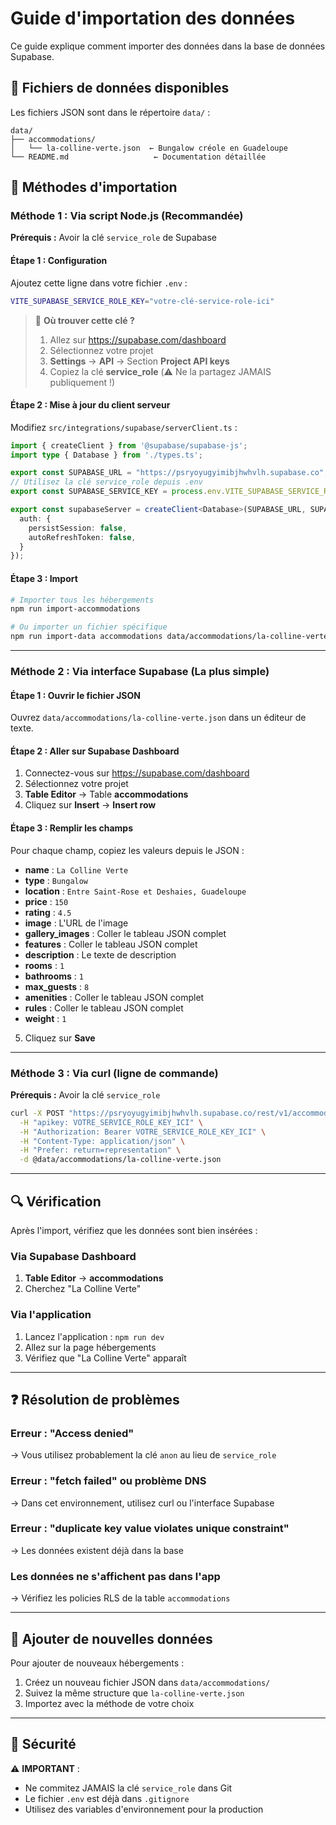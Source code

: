 # Guide d'importation des données

Ce guide explique comment importer des données dans la base de données Supabase.

## 📁 Fichiers de données disponibles

Les fichiers JSON sont dans le répertoire `data/` :

```
data/
├── accommodations/
│   └── la-colline-verte.json  ← Bungalow créole en Guadeloupe
└── README.md                   ← Documentation détaillée
```

## 🚀 Méthodes d'importation

### Méthode 1 : Via script Node.js (Recommandée)

**Prérequis :** Avoir la clé `service_role` de Supabase

#### Étape 1 : Configuration

Ajoutez cette ligne dans votre fichier `.env` :

```bash
VITE_SUPABASE_SERVICE_ROLE_KEY="votre-clé-service-role-ici"
```

> 📍 **Où trouver cette clé ?**
> 1. Allez sur https://supabase.com/dashboard
> 2. Sélectionnez votre projet
> 3. **Settings** → **API** → Section **Project API keys**
> 4. Copiez la clé **service_role** (⚠️ Ne la partagez JAMAIS publiquement !)

#### Étape 2 : Mise à jour du client serveur

Modifiez `src/integrations/supabase/serverClient.ts` :

```typescript
import { createClient } from '@supabase/supabase-js';
import type { Database } from './types.ts';

export const SUPABASE_URL = "https://psryoyugyimibjhwhvlh.supabase.co";
// Utilisez la clé service_role depuis .env
export const SUPABASE_SERVICE_KEY = process.env.VITE_SUPABASE_SERVICE_ROLE_KEY || "";

export const supabaseServer = createClient<Database>(SUPABASE_URL, SUPABASE_SERVICE_KEY, {
  auth: {
    persistSession: false,
    autoRefreshToken: false,
  }
});
```

#### Étape 3 : Import

```bash
# Importer tous les hébergements
npm run import-accommodations

# Ou importer un fichier spécifique
npm run import-data accommodations data/accommodations/la-colline-verte.json
```

---

### Méthode 2 : Via interface Supabase (La plus simple)

#### Étape 1 : Ouvrir le fichier JSON

Ouvrez `data/accommodations/la-colline-verte.json` dans un éditeur de texte.

#### Étape 2 : Aller sur Supabase Dashboard

1. Connectez-vous sur https://supabase.com/dashboard
2. Sélectionnez votre projet
3. **Table Editor** → Table **accommodations**
4. Cliquez sur **Insert** → **Insert row**

#### Étape 3 : Remplir les champs

Pour chaque champ, copiez les valeurs depuis le JSON :

- **name** : `La Colline Verte`
- **type** : `Bungalow`
- **location** : `Entre Saint-Rose et Deshaies, Guadeloupe`
- **price** : `150`
- **rating** : `4.5`
- **image** : L'URL de l'image
- **gallery_images** : Coller le tableau JSON complet
- **features** : Coller le tableau JSON complet
- **description** : Le texte de description
- **rooms** : `1`
- **bathrooms** : `1`
- **max_guests** : `8`
- **amenities** : Coller le tableau JSON complet
- **rules** : Coller le tableau JSON complet
- **weight** : `1`

5. Cliquez sur **Save**

---

### Méthode 3 : Via curl (ligne de commande)

**Prérequis :** Avoir la clé `service_role`

```bash
curl -X POST "https://psryoyugyimibjhwhvlh.supabase.co/rest/v1/accommodations" \
  -H "apikey: VOTRE_SERVICE_ROLE_KEY_ICI" \
  -H "Authorization: Bearer VOTRE_SERVICE_ROLE_KEY_ICI" \
  -H "Content-Type: application/json" \
  -H "Prefer: return=representation" \
  -d @data/accommodations/la-colline-verte.json
```

---

## 🔍 Vérification

Après l'import, vérifiez que les données sont bien insérées :

### Via Supabase Dashboard
1. **Table Editor** → **accommodations**
2. Cherchez "La Colline Verte"

### Via l'application
1. Lancez l'application : `npm run dev`
2. Allez sur la page hébergements
3. Vérifiez que "La Colline Verte" apparaît

---

## ❓ Résolution de problèmes

### Erreur : "Access denied"
→ Vous utilisez probablement la clé `anon` au lieu de `service_role`

### Erreur : "fetch failed" ou problème DNS
→ Dans cet environnement, utilisez curl ou l'interface Supabase

### Erreur : "duplicate key value violates unique constraint"
→ Les données existent déjà dans la base

### Les données ne s'affichent pas dans l'app
→ Vérifiez les policies RLS de la table `accommodations`

---

## 📝 Ajouter de nouvelles données

Pour ajouter de nouveaux hébergements :

1. Créez un nouveau fichier JSON dans `data/accommodations/`
2. Suivez la même structure que `la-colline-verte.json`
3. Importez avec la méthode de votre choix

---

## 🔐 Sécurité

⚠️ **IMPORTANT** :
- Ne commitez JAMAIS la clé `service_role` dans Git
- Le fichier `.env` est déjà dans `.gitignore`
- Utilisez des variables d'environnement pour la production
